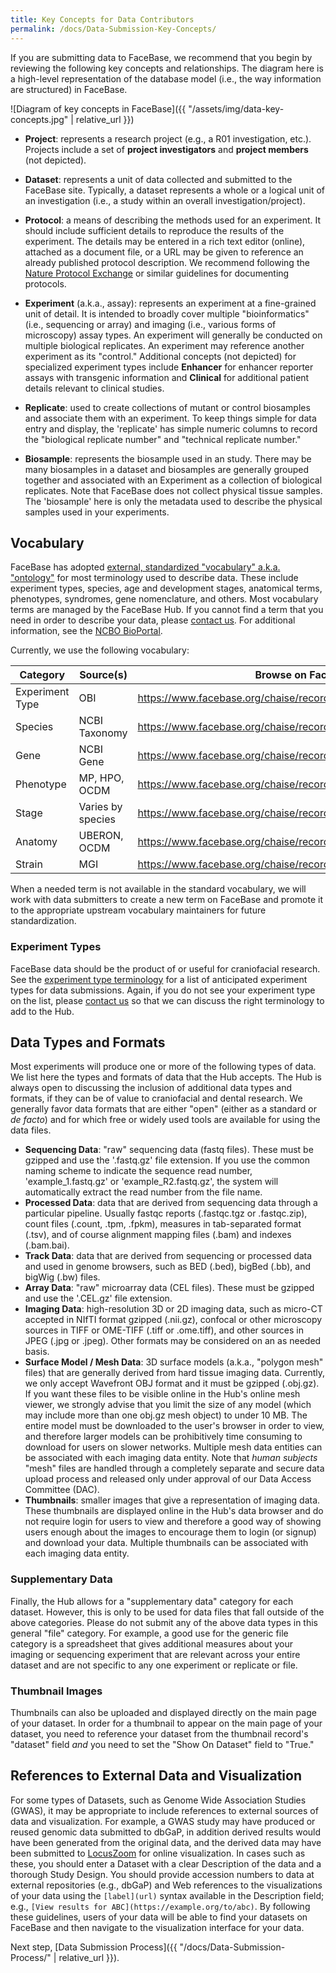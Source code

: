 ```yaml
---
title: Key Concepts for Data Contributors
permalink: /docs/Data-Submission-Key-Concepts/
---
```


If you are submitting data to FaceBase, we recommend that you begin by reviewing the following key concepts and relationships. The diagram here is a high-level representation of the database model (i.e., the way information are structured) in FaceBase.

![Diagram of key concepts in FaceBase]({{ "/assets/img/data-key-concepts.jpg" | relative_url }})

- **Project**: represents a research project (e.g., a R01 investigation, etc.). Projects include a set of **project investigators** and **project members** (not depicted).

- **Dataset**: represents a unit of data collected and submitted to the FaceBase site. Typically, a dataset represents a whole or a logical unit of an investigation (i.e., a study within an overall investigation/project).

- **Protocol**: a means of describing the methods used for an experiment. It should include sufficient details to reproduce the results of the experiment. The details may be entered in a rich text editor (online), attached as a document file, or a URL may be given to reference an already published protocol description. We recommend following the [Nature Protocol Exchange](https://protocolexchange.researchsquare.com/protocol-exchange/guidelines) or similar guidelines for documenting protocols.

- **Experiment** (a.k.a., assay): represents an experiment at a fine-grained unit of detail. It is intended to broadly cover multiple "bioinformatics" (i.e., sequencing or array) and imaging (i.e., various forms of microscopy) assay types. An experiment will generally be conducted on multiple biological replicates. An experiment may reference another experiment as its "control." Additional concepts (not depicted) for specialized experiment types include **Enhancer** for enhancer reporter assays with transgenic information and **Clinical** for additional patient details relevant to clinical studies.

- **Replicate**: used to create collections of mutant or control biosamples and associate them with an experiment. To keep things simple for data entry and display, the 'replicate' has simple numeric columns to record the "biological replicate number" and "technical replicate number."

- **Biosample**: represents the biosample used in an study. There may be many biosamples in a dataset and biosamples are generally grouped together and associated with an Experiment as a collection of biological replicates. Note that FaceBase does not collect physical tissue samples. The 'biosample' here is only the metadata used to describe the physical samples used in your experiments.

## Vocabulary

FaceBase has adopted [external, standardized "vocabulary" a.k.a. "ontology"](https://en.wikipedia.org/wiki/Ontology_(information_science))
 for most terminology used to describe data. These include experiment types, species,
age and development stages, anatomical terms, phenotypes, syndromes, gene nomenclature, and
others. Most vocabulary terms are managed by the FaceBase Hub. If you cannot find a term that
you need in order to describe your data, please [contact us](mailto:help@facebase.org). For
additional information, see the [NCBO BioPortal](https://bioportal.bioontology.org/).

Currently, we use the following vocabulary:

| Category        | Source(s)         | Browse on FaceBase                                                 |
|-----------------|-------------------|--------------------------------------------------------------------|
| Experiment Type | OBI               | https://www.facebase.org/chaise/recordset/#1/vocab:experiment_type |
| Species         | NCBI Taxonomy     | https://www.facebase.org/chaise/recordset/#1/vocab:species         |
| Gene            | NCBI Gene         | https://www.facebase.org/chaise/recordset/#1/vocab:gene            |
| Phenotype       | MP, HPO, OCDM     | https://www.facebase.org/chaise/recordset/#1/vocab:phenotype       |
| Stage           | Varies by species | https://www.facebase.org/chaise/recordset/#1/vocab:stage           |
| Anatomy         | UBERON, OCDM      | https://www.facebase.org/chaise/recordset/#1/vocab:anatomy         |
| Strain          | MGI               | https://www.facebase.org/chaise/recordset/#1/vocab:strain          |

When a needed term is not available in the standard vocabulary, we will work with data submitters to create a new term on FaceBase and promote it to the appropriate upstream vocabulary maintainers for future standardization.

### Experiment Types

FaceBase data should be the product of or useful for craniofacial research. See the [experiment type terminology](https://www.facebase.org/chaise/recordset/#1/vocab:experiment_type@sort(name)) for a list of anticipated
experiment types for data submissions. Again, if you do not see your experiment type on the list, please
[contact us](mailto:help@facebase.org) so that we can discuss the right terminology to add to the Hub.

## Data Types and Formats

Most experiments will produce one or more of the following types of data. We list here the types
and formats of data that the Hub accepts. The Hub is always open to discussing the inclusion of
additional data types and formats, if they can be of value to craniofacial and dental research.
We generally favor data formats that are either "open" (either as a standard or _de facto_) and for
which free or widely used tools are available for using the data files.

- **Sequencing Data**: "raw" sequencing data (fastq files). These must be gzipped and use the '.fastq.gz' file extension. If you use the common naming scheme to indicate the sequence read number, 'example_1.fastq.gz' or 'example_R2.fastq.gz', the system will automatically extract the read number from the file name.
- **Processed Data**: data that are derived from sequencing data through a particular pipeline. Usually fastqc reports (.fastqc.tgz or .fastqc.zip), count files (.count, .tpm, .fpkm), measures in tab-separated format (.tsv), and of course alignment mapping files (.bam) and indexes (.bam.bai).
- **Track Data**: data that are derived from sequencing or processed data and used in genome browsers, such as BED (.bed), bigBed (.bb), and bigWig (.bw) files.
- **Array Data**: "raw" microarray data (CEL files). These must be gzipped and use the '.CEL.gz' file extension.
- **Imaging Data**: high-resolution 3D or 2D imaging data, such as micro-CT accepted in NIfTI format gzipped (.nii.gz), confocal or other microscopy sources in TIFF or OME-TIFF (.tiff or .ome.tiff), and other sources in JPEG (.jpg or .jpeg). Other formats may be considered on an as needed basis.
- **Surface Model / Mesh Data**: 3D surface models (a.k.a., "polygon mesh" files) that are generally derived from hard tissue imaging data. Currently, we only accept Wavefront OBJ format and it must be gzipped (.obj.gz). If you want these files to be visible online in the Hub's online mesh viewer, we strongly advise that you limit the size of any model (which may include more than one obj.gz mesh object) to under 10 MB. The entire model must be downloaded to the user's browser in order to view, and therefore larger models can be prohibitively time consuming to download for users on slower networks. Multiple mesh data entities can be associated with each imaging data entity. Note that _human subjects_ "mesh" files are handled through a completely separate and secure data upload process and released only under approval of our Data Access Committee (DAC).
- **Thumbnails**: smaller images that give a representation of imaging data. These thumbnails are displayed online in the Hub's data browser and do not require login for users to view and therefore a good way of showing users enough about the images to encourage them to login (or signup) and download your data.  Multiple thumbnails can be associated with each imaging data entity.

### Supplementary Data

Finally, the Hub allows for a "supplementary data" category for each dataset. However, this is only to be used for data files that fall outside of the above categories. Please do not submit any of the above data types in this general "file" category. For example, a good use for the generic file category is a spreadsheet that gives additional measures about your imaging or sequencing experiment that are relevant across your entire dataset and are not specific to any one experiment or replicate or file.

### Thumbnail Images

Thumbnails can also be uploaded and displayed directly on the main page of your dataset. In order for a thumbnail to appear on the main page of your dataset, you need to reference your dataset from the thumbnail record's "dataset" field *and* you need to set the "Show On Dataset" field to "True."

## References to External Data and Visualization

For some types of Datasets, such as Genome Wide Association Studies (GWAS), it may be appropriate to include references to external sources of data and visualization. For example, a GWAS study may have produced or reused genomic data submitted to dbGaP, in addition derived results would have been generated from the original data, and the derived data may have been submitted to [LocusZoom](http://locuszoom.org/) for online visualization. In cases such as these, you should enter a Dataset with a clear Description of the data and a thorough Study Design. You should provide accession numbers to data at external repositories (e.g., dbGaP) and Web references to the visualizations of your data using the `[label](url)` syntax available in the Description field; e.g., `[View results for ABC](https://example.org/to/abc)`. By following these guidelines, users of your data will be able to find your datasets on FaceBase and then navigate to the visualization interface for your data.

Next step, [Data Submission Process]({{ "/docs/Data-Submission-Process/" | relative_url }}).
